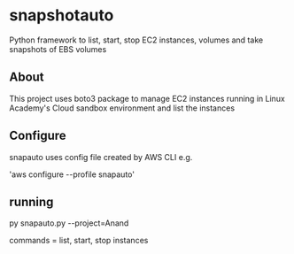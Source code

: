 # snapshotauto
Python framework to list, start, stop EC2 instances, volumes and take snapshots of EBS volumes

## About

This project uses boto3 package to manage EC2 instances running in Linux Academy's Cloud sandbox environment and list the instances

## Configure

snapauto uses config file created by AWS CLI e.g.

'aws configure --profile snapauto'

## running
py snapauto.py <command> --project=Anand

commands = list, start, stop instances

